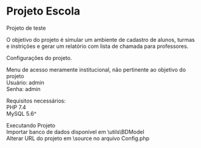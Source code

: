 # Projeto Escola 
Projeto de teste

O objetivo do projeto é simular um ambiente de cadastro de alunos, turmas e instrições e gerar um relatório com lista de chamada para professores.</br>

Configurações do projeto.</br>

Menu de acesso meramente institucional, não pertinente ao objetivo do projeto</br>
Usuário: admin</br>
Senha: admin</br>

Requisitos necessários:</br>
PHP 7.4</br>
MySQL 5.6^</br>

Executando Projeto </br>
Importar banco de dados disponível em \utils\BDModel</br>
Alterar URL do projeto em \source no arquivo Config.php</br>



